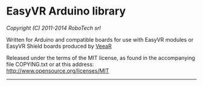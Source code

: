 EasyVR Arduino library
======================

*Copyright (C) 2011-2014 RoboTech srl*

Written for Arduino and compatible boards for use with EasyVR modules or
EasyVR Shield boards produced by [VeeaR](http://www.veear.eu)

Released under the terms of the MIT license, as found in the accompanying
file COPYING.txt or at this address: <http://www.opensource.org/licenses/MIT>

----------
